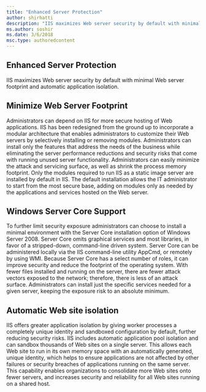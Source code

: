 ```yaml
---
title: "Enhanced Server Protection"
author: shirhatti
description: "IIS maximizes Web server security by default with minimal Web server footprint and automatic application isolation."
ms.author: soshir
ms.date: 3/6/2018
msc.type: authoredcontent
---
```

Enhanced Server Protection
--------------------------

IIS maximizes Web server security by default with minimal Web server footprint and automatic application isolation.

## Minimize Web Server Footprint

Administrators can depend on IIS for more secure hosting of Web applications. IIS has been redesigned from the ground up to incorporate a modular architecture that enables administrators to customize their Web servers by selectively installing or removing modules. Administrators can install only the features that address the needs of the business while eliminating the server performance reductions and security risks that come with running unused server functionality. Administrators can easily minimize the attack and servicing surface, as well as shrink the process memory footprint. Only the modules required to run IIS as a static image server are installed by default in IIS. The default installation allows the IT administrator to start from the most secure base, adding on modules only as needed by the applications and services hosted on the Web server.

## Windows Server Core Support

To further limit security exposure administrators can choose to install a minimal environment with the Server Core installation option of Windows Server 2008. Server Core omits graphical services and most libraries, in favor of a stripped-down, command-line driven system. Server Core can be administered locally via the IIS command-line utility AppCmd, or remotely by using WMI. Because Server Core has a select number of roles, it can improve security and reduce the footprint of the operating system. With fewer files installed and running on the server, there are fewer attack vectors exposed to the network; therefore, there is less of an attack surface. Administrators can install just the specific services needed for a given server, keeping the exposure risk to an absolute minimum.

## Automatic Web site isolation

IIS offers greater application isolation by giving worker processes a completely unique identity and sandboxed configuration by default, further reducing security risks. IIS includes automatic application pool isolation and can sandbox thousands of Web sites on a single server. This allows each Web site to run in its own memory space with an automatically generated, unique identity, which helps to ensure applications are not affected by other failures or security breaches of applications running on the same server. This capability enables organizations to consolidate more Web sites onto fewer servers, and increases security and reliability for all Web sites running on a shared host.